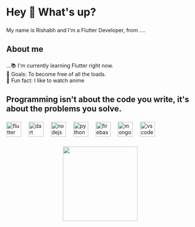 <h1 align="left">Hey 👋 What's up?</h1>

###

<p align="left">My name is Rishabh and I'm a Flutter Developer, from ....</p>

###

<h2 align="left">About me</h2>

###

<p align="left">...📚 I'm currently learning Flutter right now.<br>🎯 Goals: To become free of all the loads.<br>🎲 Fun fact: I like to watch anime</p>

###

<h2 align="left">Programming isn't about the code you write, it's about the problems you solve.</h2>

###

<div align="left">
  <img src="https://cdn.jsdelivr.net/gh/devicons/devicon/icons/flutter/flutter-original.svg" height="40" alt="flutter logo"  />
  <img width="12" />
  <img src="https://cdn.jsdelivr.net/gh/devicons/devicon/icons/dart/dart-original.svg" height="40" alt="dart logo"  />
  <img width="12" />
  <img src="https://cdn.jsdelivr.net/gh/devicons/devicon/icons/nodejs/nodejs-original.svg" height="40" alt="nodejs logo"  />
  <img width="12" />
  <img src="https://cdn.jsdelivr.net/gh/devicons/devicon/icons/python/python-original.svg" height="40" alt="python logo"  />
  <img width="12" />
  <img src="https://cdn.jsdelivr.net/gh/devicons/devicon/icons/firebase/firebase-plain.svg" height="40" alt="firebase logo"  />
  <img width="12" />
  <img src="https://cdn.jsdelivr.net/gh/devicons/devicon/icons/mongodb/mongodb-original.svg" height="40" alt="mongodb logo"  />
  <img width="12" />
  <img src="https://cdn.jsdelivr.net/gh/devicons/devicon/icons/vscode/vscode-original.svg" height="40" alt="vscode logo"  />
</div>

###

<div align="center">
  <img height="200" src="https://www.gifcen.com/wp-content/uploads/2022/09/cyberpunk-edgerunners-gif-3.gif"  />
</div>

###
